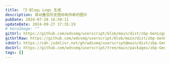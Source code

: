 ```yaml
---
title: 「Z-Blog」Logo 生成
description: 自动叠加历史图标制作新的图片
pubDate: 2024-07-20 16:50:11
updateDate: 2024-09-27 17:35:19
# heroImage: ""
gitUrl: https://github.com/wdssmq/userscript/blob/main/dist/zbp-GenLogo.user.js
gitUrlRaw: https://github.com/wdssmq/userscript/blob/main/dist/zbp-GenLogo.user.js?raw=true
cdnUrl: https://cdn.jsdelivr.net/gh/wdssmq/userscript@main/dist/zbp-GenLogo.user.js
docUrl: https://github.com/wdssmq/userscript/tree/main/packages/zbp-GenLogo#readme
tags: []
---
```


